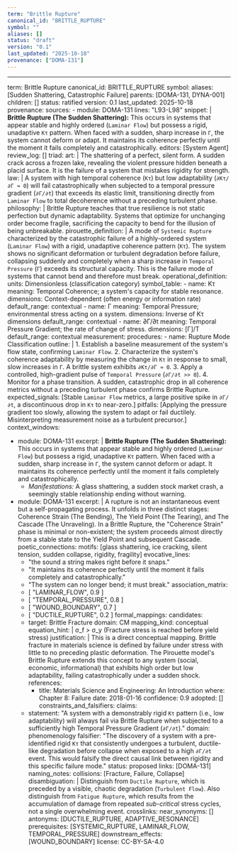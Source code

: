 ```yaml
---
term: "Brittle Rupture"
canonical_id: "BRITTLE_RUPTURE"
symbol: ""
aliases: []
status: "draft"
version: "0.1"
last_updated: "2025-10-18"
provenance: ["DOMA-131"]
---
```


---
term: Brittle Rupture
canonical_id: BRITTLE_RUPTURE
symbol:
aliases: [Sudden Shattering, Catastrophic Failure]
parents: [DOMA-131, DYNA-001]
children: []
status: ratified
version: 0.1
last_updated: 2025-10-18
provenance:
  sources:
    - module: DOMA-131
      lines: "L93-L98"
      snippet: |
        **Brittle Rupture (The Sudden Shattering):**
        This occurs in systems that appear stable and highly ordered (`Laminar Flow`) but possess a rigid, unadaptive `Kτ` pattern. When faced with a sudden, sharp increase in `Γ`, the system cannot deform or adapt. It maintains its coherence perfectly until the moment it fails completely and catastrophically.
  editors: [System Agent]
  review_log: []
triad:
  art: |
    The shattering of a perfect, silent form. A sudden crack across a frozen lake, revealing the violent pressure hidden beneath a placid surface. It is the failure of a system that mistakes rigidity for strength.
  law: |
    A system with high temporal coherence (`Kτ`) but low adaptability (`∂Kτ/∂Γ ≈ 0`) will fail catastrophically when subjected to a temporal pressure gradient (`∂Γ/∂t`) that exceeds its elastic limit, transitioning directly from `Laminar Flow` to total decoherence without a preceding turbulent phase.
  philosophy: |
    Brittle Rupture teaches that true resilience is not static perfection but dynamic adaptability. Systems that optimize for unchanging order become fragile, sacrificing the capacity to bend for the illusion of being unbreakable.
pirouette_definition: |
  A mode of `Systemic Rupture` characterized by the catastrophic failure of a highly-ordered system (`Laminar Flow`) with a rigid, unadaptive coherence pattern (`Kτ`). The system shows no significant deformation or turbulent degradation before failure, collapsing suddenly and completely when a sharp increase in `Temporal Pressure` (`Γ`) exceeds its structural capacity. This is the failure mode of systems that cannot bend and therefore must break.
operational_definition:
  units: Dimensionless (classification category)
  symbol_table:
    - name: Kτ
      meaning: Temporal Coherence; a system's capacity for stable resonance.
      dimensions: Context-dependent (often energy or information rate)
      default_range: contextual
    - name: Γ
      meaning: Temporal Pressure; environmental stress acting on a system.
      dimensions: Inverse of Kτ dimensions
      default_range: contextual
    - name: ∂Γ/∂t
      meaning: Temporal Pressure Gradient; the rate of change of stress.
      dimensions: [Γ]/T
      default_range: contextual
  measurement:
    procedures:
      - name: Rupture Mode Classification
        outline: |
          1. Establish a baseline measurement of the system's flow state, confirming `Laminar Flow`.
          2. Characterize the system's coherence adaptability by measuring the change in `Kτ` in response to small, slow increases in `Γ`. A brittle system exhibits `∂Kτ/∂Γ ≈ 0`.
          3. Apply a controlled, high-gradient pulse of `Temporal Pressure` (`∂Γ/∂t >> 0`).
          4. Monitor for a phase transition. A sudden, catastrophic drop in all coherence metrics without a preceding turbulent phase confirms Brittle Rupture.
        expected_signals: [Stable `Laminar Flow` metrics, a large positive spike in `∂Γ/∂t`, a discontinuous drop in `Kτ` to near-zero.]
        pitfalls: [Applying the pressure gradient too slowly, allowing the system to adapt or fail ductilely. Misinterpreting measurement noise as a turbulent precursor.]
context_windows:
  - module: DOMA-131
    excerpt: |
      **Brittle Rupture (The Sudden Shattering):**
      This occurs in systems that appear stable and highly ordered (`Laminar Flow`) but possess a rigid, unadaptive `Kτ` pattern. When faced with a sudden, sharp increase in `Γ`, the system cannot deform or adapt. It maintains its coherence perfectly until the moment it fails completely and catastrophically.
      *   *Manifestations:* A glass shattering, a sudden stock market crash, a seemingly stable relationship ending without warning.
  - module: DOMA-131
    excerpt: |
      A rupture is not an instantaneous event but a self-propagating process. It unfolds in three distinct stages: Coherence Strain (The Bending), The Yield Point (The Tearing), and The Cascade (The Unraveling). In a Brittle Rupture, the "Coherence Strain" phase is minimal or non-existent; the system proceeds almost directly from a stable state to the Yield Point and subsequent Cascade.
poetic_connections:
  motifs: [glass shattering, ice cracking, silent tension, sudden collapse, rigidity, fragility]
  evocative_lines:
    - "the sound a string makes right before it snaps."
    - "It maintains its coherence perfectly until the moment it fails completely and catastrophically."
    - "The system can no longer bend; it must break."
  association_matrix:
    - [ "LAMINAR_FLOW", 0.9 ]
    - [ "TEMPORAL_PRESSURE", 0.8 ]
    - [ "WOUND_BOUNDARY", 0.7 ]
    - [ "DUCTILE_RUPTURE", 0.2 ]
formal_mappings:
  candidates:
    - target: Brittle Fracture
      domain: CM
      mapping_kind: conceptual
      equation_hint: |
        σ_f > σ_y  (Fracture stress is reached before yield stress)
      justification: |
        This is a direct conceptual mapping. Brittle fracture in materials science is defined by failure under stress with little to no preceding plastic deformation. The Pirouette model's Brittle Rupture extends this concept to any system (social, economic, informational) that exhibits high order but low adaptability, failing catastrophically under a sudden shock.
      references:
        - title: Materials Science and Engineering: An Introduction
          where: Chapter 8: Failure
          date: 2018-01-16
      confidence: 0.9
  adopted: []
constraints_and_falsifiers:
  claims:
    - statement: "A system with a demonstrably rigid `Kτ` pattern (i.e., low adaptability) will always fail via Brittle Rupture when subjected to a sufficiently high Temporal Pressure Gradient (`∂Γ/∂t`)."
      domain: phenomenology
      falsifier: "The discovery of a system with a pre-identified rigid `Kτ` that consistently undergoes a turbulent, ductile-like degradation before collapse when exposed to a high `∂Γ/∂t` event. This would falsify the direct causal link between rigidity and this specific failure mode."
      status: proposed
      links: [DOMA-131]
naming_notes:
  collisions: [Fracture, Failure, Collapse]
  disambiguation: |
    Distinguish from `Ductile Rupture`, which is preceded by a visible, chaotic degradation (`Turbulent Flow`). Also distinguish from `Fatigue Rupture`, which results from the accumulation of damage from repeated *sub-critical* stress cycles, not a single overwhelming event.
crosslinks:
  near_synonyms: []
  antonyms: [DUCTILE_RUPTURE, ADAPTIVE_RESONANCE]
  prerequisites: [SYSTEMIC_RUPTURE, LAMINAR_FLOW, TEMPORAL_PRESSURE]
  downstream_effects: [WOUND_BOUNDARY]
license: CC-BY-SA-4.0